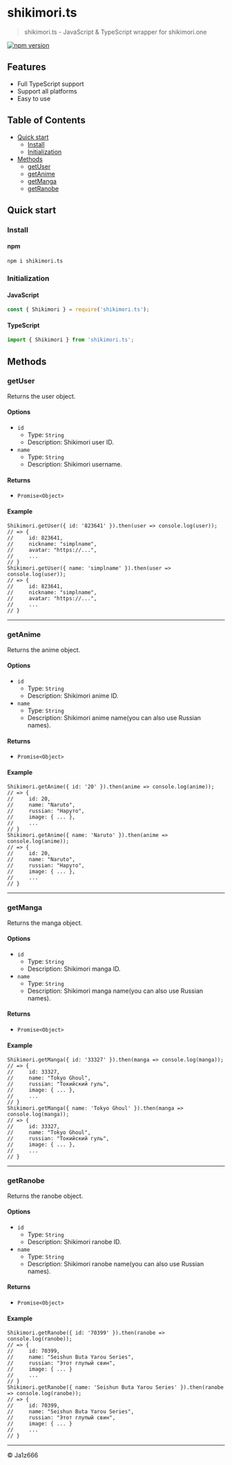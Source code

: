 # shikimori.ts

> shikimori.ts - JavaScript & TypeScript wrapper for shikimori.one

[![npm version](https://badge.fury.io/js/shikimori.ts.svg)](https://www.npmjs.com/package/shikimori.ts)

## Features

- Full TypeScript support
- Support all platforms
- Easy to use

## Table of Contents

- [Quick start](#quick-start)
  - [Install](#install)
  - [Initialization](#initialization)
- [Methods](#methods)
  - [getUser](#getUser)
  - [getAnime](#getAnime)
  - [getManga](#getManga)
  - [getRanobe](#getRanobe)

## Quick start

### Install

#### npm

```shell
npm i shikimori.ts
```

### Initialization

#### JavaScript

```js
const { Shikimori } = require('shikimori.ts');
```

#### TypeScript

```ts
import { Shikimori } from 'shikimori.ts';
```

## Methods

### getUser

Returns the user object.


#### Options
- `id`
  - Type: `String`
  - Description: Shikimori user ID.
- `name`
  - Type: `String`
  - Description: Shikimori username.

#### Returns
- `Promise<Object>`

#### Example
```TS
Shikimori.getUser({ id: '823641' }).then(user => console.log(user));
// => {
//     id: 823641,
//     nickname: "simplname",
//     avatar: "https://...",
//     ...
// }
Shikimori.getUser({ name: 'simplname' }).then(user => console.log(user));
// => {
//     id: 823641,
//     nickname: "simplname",
//     avatar: "https://...",
//     ...
// }
```
* * *
### getAnime

Returns the anime object.


#### Options
- `id`
  - Type: `String`
  - Description: Shikimori anime ID.
- `name`
  - Type: `String`
  - Description: Shikimori anime name(you can also use Russian names).

#### Returns
- `Promise<Object>`

#### Example
```TS
Shikimori.getAnime({ id: '20' }).then(anime => console.log(anime));
// => {
//     id: 20,
//     name: "Naruto",
//     russian: "Наруто",
//     image: { ... },
//     ...
// }
Shikimori.getAnime({ name: 'Naruto' }).then(anime => console.log(anime));
// => {
//     id: 20,
//     name: "Naruto",
//     russian: "Наруто",
//     image: { ... },
//     ...
// }
```
* * *
### getManga

Returns the manga object.


#### Options
- `id`
  - Type: `String`
  - Description: Shikimori manga ID.
- `name`
  - Type: `String`
  - Description: Shikimori manga name(you can also use Russian names).

#### Returns
- `Promise<Object>`

#### Example
```TS
Shikimori.getManga({ id: '33327' }).then(manga => console.log(manga));
// => {
//     id: 33327,
//     name: "Tokyo Ghoul",
//     russian: "Токийский гуль",
//     image: { ... },
//     ...
// }
Shikimori.getManga({ name: 'Tokyo Ghoul' }).then(manga => console.log(manga));
// => {
//     id: 33327,
//     name: "Tokyo Ghoul",
//     russian: "Токийский гуль",
//     image: { ... },
//     ...
// }
```
* * *
### getRanobe

Returns the ranobe object.


#### Options
- `id`
  - Type: `String`
  - Description: Shikimori ranobe ID.
- `name`
  - Type: `String`
  - Description: Shikimori ranobe name(you can also use Russian names).

#### Returns
- `Promise<Object>`

#### Example
```TS
Shikimori.getRanobe({ id: '70399' }).then(ranobe => console.log(ranobe));
// => {
//     id: 70399,
//     name: "Seishun Buta Yarou Series",
//     russian: "Этот глупый свин",
//     image: { ... }
//     ...
// }
Shikimori.getRanobe({ name: 'Seishun Buta Yarou Series' }).then(ranobe => console.log(ranobe));
// => {
//     id: 70399,
//     name: "Seishun Buta Yarou Series",
//     russian: "Этот глупый свин",
//     image: { ... }
//     ...
// }
```
* * *

&copy; Ja1z666